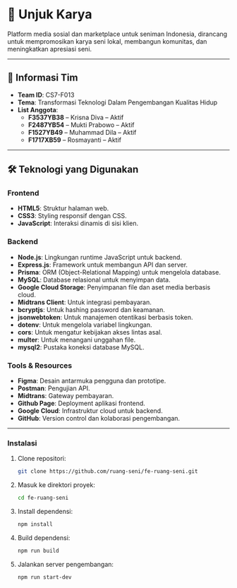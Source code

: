 # 🎨 **Unjuk Karya**  
Platform media sosial dan marketplace untuk seniman Indonesia, dirancang untuk mempromosikan karya seni lokal, membangun komunitas, dan meningkatkan apresiasi seni.

---

## 📑 **Informasi Tim**
- **Team ID**: CS7-F013  
- **Tema**: Transformasi Teknologi Dalam Pengembangan Kualitas Hidup  
- **List Anggota**:  
  - **F3537YB38** – Krisna Diva – Aktif  
  - **F2487YB54** – Mukti Prabowo – Aktif  
  - **F1527YB49** – Muhammad Dila – Aktif  
  - **F1717XB59** – Rosmayanti – Aktif  

---

## 🛠️ **Teknologi yang Digunakan**

### Frontend
- **HTML5**: Struktur halaman web.
- **CSS3**: Styling responsif dengan CSS.
- **JavaScript**: Interaksi dinamis di sisi klien.

### Backend
- **Node.js**: Lingkungan runtime JavaScript untuk backend.
- **Express.js**: Framework untuk membangun API dan server.
- **Prisma**: ORM (Object-Relational Mapping) untuk mengelola database.
- **MySQL**: Database relasional untuk menyimpan data.
- **Google Cloud Storage**: Penyimpanan file dan aset media berbasis cloud.
- **Midtrans Client**: Untuk integrasi pembayaran.
- **bcryptjs**: Untuk hashing password dan keamanan.
- **jsonwebtoken**: Untuk manajemen otentikasi berbasis token.
- **dotenv**: Untuk mengelola variabel lingkungan.
- **cors**: Untuk mengatur kebijakan akses lintas asal.
- **multer**: Untuk menangani unggahan file.
- **mysql2**: Pustaka koneksi database MySQL.

### Tools & Resources
- **Figma**: Desain antarmuka pengguna dan prototipe.
- **Postman**: Pengujian API.
- **Midtrans**: Gateway pembayaran.
- **Github Page**: Deployment aplikasi frontend.
- **Google Cloud**: Infrastruktur cloud untuk backend.
- **GitHub**: Version control dan kolaborasi pengembangan.

---

### Instalasi

1. Clone repositori:
    ```sh
    git clone https://github.com/ruang-seni/fe-ruang-seni.git
    ```

2. Masuk ke direktori proyek:
    ```sh
    cd fe-ruang-seni
    ```

3. Install dependensi:
    ```sh
    npm install
    ```

4. Build dependensi:
    ```sh
    npm run build
    ```

4. Jalankan server pengembangan:
    ```sh
    npm run start-dev
    ```

